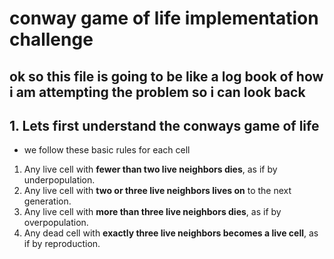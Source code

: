 # conway game of life implementation challenge
ok so this file is going to be like a log book of how i am attempting the problem so i can look back 
---
## 1. Lets first understand the conways game of life

- we follow these basic rules for each cell
1. Any live cell with <b> fewer than two live neighbors dies</b>, as if by underpopulation.
2. Any live cell with <b>two or three live neighbors lives on</b> to the next generation.
3. Any live cell with <b>more than three live neighbors dies</b>, as if by overpopulation.
4. Any dead cell with <b>exactly three live neighbors becomes a live cell</b>, as if by reproduction.



 


